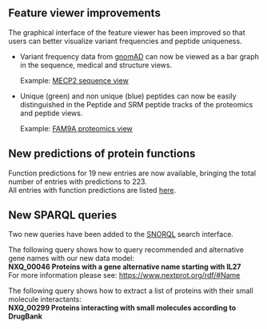## Feature viewer improvements

The graphical interface of the feature viewer has been improved so that users can better visualize variant frequencies and peptide uniqueness.

- Variant frequency data from [gnomAD](https://gnomad.broadinstitute.org/) can now be viewed as a bar graph in the sequence, medical and structure views.<br>

    Example: [MECP2 sequence view](../entry/NX_P51608/sequence)

- Unique (green) and non unique (blue) peptides can now be easily distinguished in the Peptide and SRM peptide tracks of the proteomics and peptide views.

    Example: [FAM9A proteomics view](../entry/NX_Q8IZU1/proteomics)

## New predictions of protein functions

Function predictions for 19 new entries are now available, bringing the total number of entries with predictions to 223. <br>
All entries with function predictions are listed [here](../proteins/search?listId=9O74XY11).

## New SPARQL queries

Two new queries have been added to the [SNORQL](https://snorql.nextprot.org/) search interface. 

The following query shows how to query recommended and alternative gene names with our new data model:<br> 
**NXQ_00046 Proteins with a gene alternative name starting with IL27**<br>
For more information please see: https://www.nextprot.org/rdf/#Name<br>

The following query shows how to extract a list of proteins with their small molecule interactants:<br>
**NXQ_00299 Proteins interacting with small molecules according to DrugBank**

